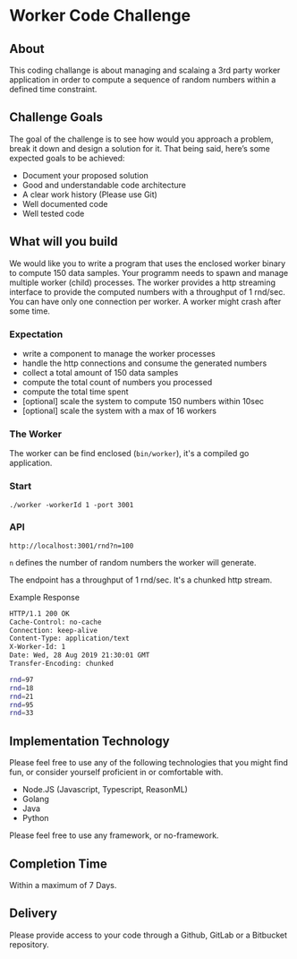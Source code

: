 # Worker Code Challenge

## About
This coding challange is about managing and scalaing a 3rd party worker application in order to compute a sequence of random numbers within a defined time constraint. 

## Challenge Goals
The goal of the challenge is to see how would you approach a problem, break it down and design a solution for it. That being said, here’s some expected goals to be achieved:
* Document your proposed solution
* Good and understandable code architecture 
* A clear work history (Please use Git)
* Well documented code
* Well tested code

## What will you build
We would like you to write a program that uses the enclosed worker binary to compute 150 data samples. Your programm needs to spawn and manage multiple worker (child) processes. The worker provides a http streaming interface to provide the computed numbers with a throughput of 1 rnd/sec. You can have only one connection per worker. A worker might crash after some time.

### Expectation
* write a component to manage the worker processes
* handle the http connections and consume the generated numbers
* collect a total amount of 150 data samples
* compute the total count of numbers you processed
* compute the total time spent
* [optional] scale the system to compute 150 numbers within 10sec
* [optional] scale the system with a max of 16 workers


### The Worker
The worker can be find enclosed (`bin/worker`), it's a compiled go application.

### Start
`./worker -workerId 1 -port 3001`

### API
`http://localhost:3001/rnd?n=100`

`n` defines the number of random numbers the worker will generate.

The endpoint has a throughput of 1 rnd/sec. It's a chunked http stream.

Example Response
```bash
HTTP/1.1 200 OK
Cache-Control: no-cache
Connection: keep-alive
Content-Type: application/text
X-Worker-Id: 1
Date: Wed, 28 Aug 2019 21:30:01 GMT
Transfer-Encoding: chunked

rnd=97
rnd=18
rnd=21
rnd=95
rnd=33
```

## Implementation Technology
Please feel free to use any of the following technologies that you might find fun, or consider yourself proficient in or comfortable with.
* Node.JS (Javascript, Typescript, ReasonML) 
* Golang
* Java
* Python

Please feel free to use any framework, or no-framework.

## Completion Time
Within a maximum of 7 Days.

## Delivery
Please provide access to your code through a Github, GitLab or a Bitbucket repository.
